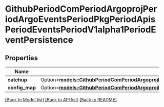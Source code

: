 # GithubPeriodComPeriodArgoprojPeriodArgoEventsPeriodPkgPeriodApisPeriodEventsPeriodV1alpha1PeriodEventPersistence

## Properties

Name | Type | Description | Notes
------------ | ------------- | ------------- | -------------
**catchup** | Option<[**models::GithubPeriodComPeriodArgoprojPeriodArgoEventsPeriodPkgPeriodApisPeriodEventsPeriodV1alpha1PeriodCatchupConfiguration**](github.com.argoproj.argo_events.pkg.apis.events.v1alpha1.CatchupConfiguration.md)> |  | [optional]
**config_map** | Option<[**models::GithubPeriodComPeriodArgoprojPeriodArgoEventsPeriodPkgPeriodApisPeriodEventsPeriodV1alpha1PeriodConfigMapPersistence**](github.com.argoproj.argo_events.pkg.apis.events.v1alpha1.ConfigMapPersistence.md)> |  | [optional]

[[Back to Model list]](../README.md#documentation-for-models) [[Back to API list]](../README.md#documentation-for-api-endpoints) [[Back to README]](../README.md)



